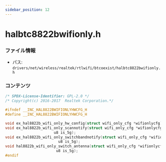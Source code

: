 ```yaml
---
sidebar_position: 12
---
```

# halbtc8822bwifionly.h

### ファイル情報

- パス: `drivers/net/wireless/realtek/rtlwifi/btcoexist/halbtc8822bwifionly.h`

### コンテンツ

```h
/* SPDX-License-Identifier: GPL-2.0 */
/* Copyright(c) 2016-2017  Realtek Corporation.*/

#ifndef __INC_HAL8822BWIFIONLYHWCFG_H
#define __INC_HAL8822BWIFIONLYHWCFG_H

void ex_hal8822b_wifi_only_hw_config(struct wifi_only_cfg *wifionlycfg);
void ex_hal8822b_wifi_only_scannotify(struct wifi_only_cfg *wifionlycfg,
				      u8 is_5g);
void ex_hal8822b_wifi_only_switchbandnotify(struct wifi_only_cfg *wifionlycfg,
					    u8 is_5g);
void hal8822b_wifi_only_switch_antenna(struct wifi_only_cfg *wifionlycfg,
				       u8 is_5g);
#endif

```
